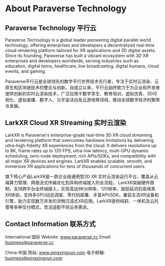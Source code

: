 # About Paraverse Technology

## Paraverse Technology 平行云
Paraverse Technology is a global leader pioneering digital parallel world technology, offering enterprises and developers a decentralized real-time cloud rendering platform tailored for XR applications and 3D digital assets. Since its founding, Paraverse has built a vibrant ecosystem with 3D XR enterprises and developers worldwide, serving industries such as education, digital twins, healthcare, live broadcasting, digital humans, cloud events, and gaming.

Paraverse平行云是全球领先的数字平行世界技术先行者，专注于实时云渲染、云原生和区块链技术的整合与创新。自成立以来，平行云始终致力于为企业和开发者提供创新的实时云渲染技术，广泛应用于数字孪生、教育培训、虚拟仿真、3D可视化、虚拟直播、数字人、元宇宙活动及云游戏等领域，推动全球数字经济的繁荣与发展。

## LarkXR Cloud XR Streaming 实时云渲染
LarkXR is Paraverse's enterprise-grade real-time 3D XR cloud streaming and rendering platform that overcomes hardware limitations by delivering ultra-high-fidelity XR experiences from the cloud. It delivers resolutions up to 8K, frame rates up to 120 FPS, ultra-low latency, multi-GPU dynamic scheduling, zero-code deployment, rich APIs/SDKs, and compatibility with all major XR devices and engines. LarkXR enables scalable, smooth, and immersive XR applications for tens of thousands of concurrent users.

旗下核心产品LarkXR是一款企业级通用型3D XR 实时云渲染运行平台，覆盖从云端算力管理、网络流式传输优化到异构终端接入的全流程。 LarkXR突破硬件限制，支持跨平台全终端接入，实现高达8K分辨率、120帧率、超低延迟的高保真XR体验。支持多GPU动态调度、零代码部署、丰富API/SDK，兼容主流XR设备和引擎，助力实现数万并发的流畅沉浸式XR应用。LarkXR提供纯软、一体机及云托管等多种交付模式，灵活适配不同业务需求。


## Contact Information 联系方式

International 国际
Website: www.paraverse.cc
Email: business@paraverse.cc

China 中国
网站: www.pingxingyun.com
电子邮箱: business@pingxingyun.com

